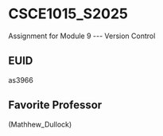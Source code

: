 # CSCE1015_S2025

Assignment for Module 9 --- Version Control



## EUID
as3966
## Favorite Professor
(Mathhew_Dullock)

